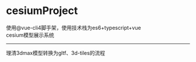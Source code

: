 # cesiumProject
使用@vue-cli4脚手架，使用技术栈为es6+typescript+vue<br/>
cesium模型展示系统<br/>
<hr/>
理清3dmax模型转换为gltf、3d-tiles的流程
